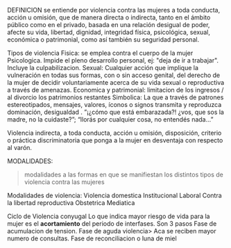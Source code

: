 DEFINICION
se entiende por violencia contra las mujeres a toda conducta, acción u omisión, que de manera directa o indirecta, tanto en el ámbito público como en el privado, basada en una relación desigual de poder, afecte su vida, libertad, dignidad, integridad física, psicológica, sexual, económica o patrimonial, como así también su seguridad personal.

Tipos de violencia
Fisica: se emplea contra el cuerpo de la mujer
Psicologica. Impide el pleno desarrollo personal, ej: "deja de ir a trabajar". Incluye la culpabilizacion.
Sexual: Cualquier acción que implique la vulneración en todas sus formas, con
o sin acceso genital, del derecho de la mujer de decidir voluntariamente acerca de
su vida sexual o reproductiva a través de amenazas.
Economica y patrimonial: limitacion de los ingresos / al divorcio los patrimonios restantes
Simbolica: La que a través de patrones estereotipados, mensajes, valores, íconos o
signos transmita y reproduzca dominación, desigualdad . ”¡¿cómo que está embarazada?! ¿vos, que sos la madre, no la cuidaste?”; “llorás por cualquier cosa, no entendés nada...”

Violencia indirecta, a toda conducta, acción u omisión, disposición,
criterio o práctica discriminatoria que ponga a la mujer en desventaja con respecto
al varón.

MODALIDADES:

>modalidades a las formas en que se manifiestan los distintos tipos de violencia contra las mujeres

Modalidades de violencia:
Violencia domestica
Institucional
Laboral
Contra la libertad reproductiva
Obstetrica
Mediatica


Ciclo de Violencia conyugal
Lo que indica mayor riesgo de vida para la mujer es el **acortamiento**  del periodo de interfases.
Son 3 pasos
Fase de acumulacion de tension.
Fase de aguda violencia> Aca se reciben mayor numero de consultas.
Fase de reconciliacion o luna de miel


